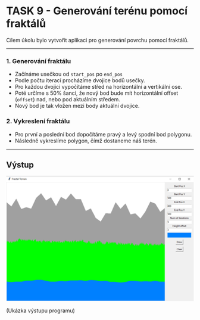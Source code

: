 # TASK 9 - Generování terénu pomocí fraktálů

Cílem úkolu bylo vytvořit aplikaci pro generování povrchu pomocí fraktálů.

---

### 1. Generování fraktálu
- Začínáme usečkou od `start_pos` po `end_pos`
- Podle počtu iterací procházíme dvojice bodů usečky.
- Pro každou dvojici vypočítáme střed na horizontální a vertikální ose.
- Poté určíme s 50% šancí, že nový bod bude mít horizontální offset (`offset`) nad, nebo pod aktuálním středem.
- Nový bod je tak vložen mezi body aktuální dvojice.

### 2. Vykreslení fraktálu
- Pro první a poslední bod dopočítáme pravý a levý spodní bod polygonu.
- Následně vykreslíme polygon, čímž dostaneme náš terén.
  
---
## Výstup
![](./img_1.png)

(Ukázka výstupu programu)